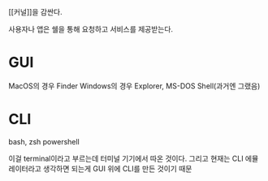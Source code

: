 [[커널]]을 감싼다.

사용자나 앱은 쉘을 통해 요청하고 서비스를 제공받는다.

# GUI
MacOS의 경우 Finder
Windows의 경우 Explorer, MS-DOS Shell(과거엔 그랬음)

# CLI
bash, zsh
powershell

이걸 terminal이라고 부르는데 터미널 기기에서 따온 것이다.
그리고 현재는 CLI 에뮬레이터라고 생각하면 되는게
GUI 위에 CLI를 만든 것이기 때문
